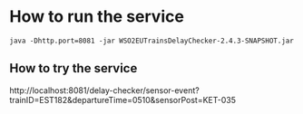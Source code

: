 # How to run the service

`java -Dhttp.port=8081 -jar WSO2EUTrainsDelayChecker-2.4.3-SNAPSHOT.jar`

## How to try the service

http://localhost:8081/delay-checker/sensor-event?trainID=EST182&departureTime=0510&sensorPost=KET-035
